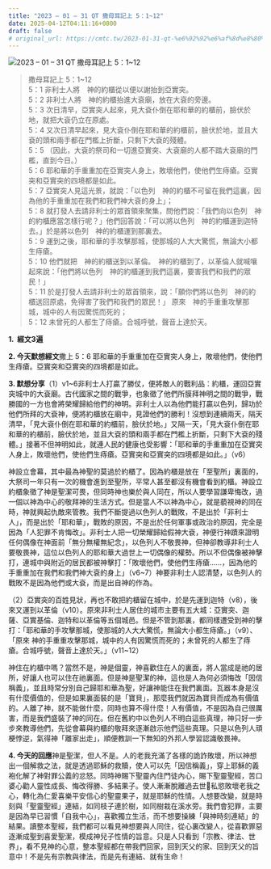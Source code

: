 ```yaml
---
title: "2023 – 01 – 31 QT 撒母耳記上 5：1~12"
date: 2025-04-12T04:11:16+0800
draft: false
# original_url: https://cmtc.tw/2023-01-31-qt-%e6%92%92%e6%af%8d%e8%80%b3%e8%a8%98%e4%b8%8a-5%ef%bc%9a112
---
```


![2023 – 01 – 31 QT  撒母耳記上 5：1~12](/images/qt.jpg  "2023 – 01 – 31 QT  撒母耳記上 5：1~12")

> 撒母耳記上 5：1~12  
> 5：1 非利士人將　神的約櫃從以便以謝抬到亞實突。  
> 5：2 非利士人將　神的約櫃抬進大袞廟，放在大袞的旁邊。  
> 5：3 次日清早，亞實突人起來，見大袞仆倒在耶和華的約櫃前，臉伏於地，就把大袞仍立在原處。  
> 5：4 又次日清早起來，見大袞仆倒在耶和華的約櫃前，臉伏於地，並且大袞的頭和兩手都在門檻上折斷，只剩下大袞的殘體。  
> 5：5 （因此，大袞的祭司和一切進亞實突、大袞廟的人都不踏大袞廟的門檻，直到今日。）  
> 5：6 耶和華的手重重加在亞實突人身上，敗壞他們，使他們生痔瘡。亞實突和亞實突的四境都是如此。  
> 5：7 亞實突人見這光景，就說：「以色列　神的約櫃不可留在我們這裏，因為他的手重重加在我們和我們神大袞的身上」；  
> 5：8 就打發人去請非利士的眾首領來聚集，問他們說：「我們向以色列　神的約櫃應當怎樣行呢？」他們回答說：「可以將以色列　神的約櫃運到迦特去。」於是將以色列　神的約櫃運到那裏去。  
> 5：9 運到之後，耶和華的手攻擊那城，使那城的人大大驚慌，無論大小都生痔瘡。  
> 5：10 他們就把　神的約櫃送到以革倫。　神的約櫃到了，以革倫人就喊嚷起來說：「他們將以色列　神的約櫃運到我們這裏，要害我們和我們的眾民！」  
> 5：11 於是打發人去請非利士的眾首領來，說：「願你們將以色列　神的約櫃送回原處，免得害了我們和我們的眾民！」 原來　神的手重重攻擊那城，城中的人有因驚慌而死的；  
> 5：12 未曾死的人都生了痔瘡。合城呼號，聲音上達於天。

**1.  經文3遍**

**2. 今天默想經文**撒上 5：6 耶和華的手重重加在亞實突人身上，敗壞他們，使他們生痔瘡。亞實突和亞實突的四境都是如此。

**3. 默想分享**（1）v1~6非利士人打贏了勝仗，便將敵人的戰利品：約櫃，運回亞實突城中的大袞廟。古代國家之間的戰爭，也象徵了他們所膜拜神明之間的戰爭，戰勝國的一方也會將榮耀歸給他們的神明。非利士人以為他們能打贏以色列，歸功於他們所拜的大袞神，便將約櫃放在廟中，見證他們的勝利！沒想到連續兩天，隔天清早，「見大袞仆倒在耶和華的約櫃前，臉伏於地。」又隔一天，「見大袞仆倒在耶和華的約櫃前，臉伏於地，並且大袞的頭和兩手都在門檻上折斷，只剩下大袞的殘體。」接著不但神明如此，就連人民的健康也受影響：「耶和華的手重重加在亞實突人身上，敗壞他們，使他們生痔瘡。亞實突和亞實突的四境都是如此。」（v6）

神設立會幕，其中最為神聖的莫過於約櫃了。因為約櫃是放在「至聖所」裏面的，大祭司一年只有一次的機會進到至聖所，平常人甚至都沒有機會看到約櫃。神設立約櫃象徵了神是聖潔可畏，但同時神也樂於與人同在，所以人要學習謙卑悔改，過一個以神為中心的敬拜神的生活方式。但是當人不以神為中心，就是藐視神的同在時，神就興起仇敵來管教。我們不斷提過以色列人的戰敗，不是出於「非利士人」，而是出於「耶和華」，戰敗的原因，不是出於任何軍事或政治的原因，完全是因為「人犯罪不肯悔改」。非利士人把一切榮耀歸給假神大袞，神便行神蹟來證明任何偶像在神面前「無分無權無紀念」，以色列人不敬畏神，但神卻教導非利士人要敬畏神，這位以色列人的耶和華大過世上一切偶像的權勢。所以不但偶像被神擊打，連城中與附近的居民都被神擊打：「敗壞他們，使他們生痔瘡……，因為他的手重重加在我們和我們神大袞的身上」（v6~7）神要非利士人認清楚，以色列人的戰敗不是因為他們或大袞，而是出自神的作為。

（2）亞實突的百姓見狀，再也不敢把約櫃留在城中，於是先運到迦特（v8），後來又運到以革倫（v10）。原來非利士人居住的城市主要有五大城：亞實突、迦薩、亞實基倫、迦特和以革倫等五個城邑。但是不管到那裏，都同樣遭受到神的擊打：「耶和華的手攻擊那城，使那城的人大大驚慌，無論大小都生痔瘡。」（v9）、「原來 神的手重重攻擊那城，城中的人有因驚慌而死的；未曾死的人都生了痔瘡。合城呼號，聲音上達於天。」（v11~12）

神住在約櫃中嗎？當然不是，神是個靈，神喜歡住在人的裏面，將人當成是祂的居所，好讓人也可以住在祂裏面。但是神是聖潔的神，這也是人為何必須悔改「因信稱義」，並且時常分別自己歸耶和華為聖，好讓神能住在我們裏面。瓦器本身是沒有什麼價值的，但是如果裏面裝的是「寶貝」，那麼我們就因為寶貝而成為有價值的。人離了神，就不能做什麼，同時也算不得什麼！人有價值，不是因為自己很厲害，而是我們盛裝了神的同在。但在舊約中以色列人不明白這些真理，神只好一步步來教導他們，先從會幕與約櫃的敬拜來逐漸啟示他們這些真理。只是以色列人頑梗悖逆，氣得神「離家出走」，順便教訓一下無知的外邦人學習認識敬畏神。

**4. 今天的回應**神是聖潔，但人不是。人的老我充滿了各樣的詭詐敗壞，所以神想出一個解救之法，就是透過耶穌的救贖，使人可以先「因信稱義」，穿上耶穌的義袍化解了神對罪公義的忿怒。同時神賜下聖靈內住門徒內心，賜下聖靈聖經，苦口婆心勸人靈性成長、悔改得勝、多結果子。使人漸漸脫離過去世𠈻私慾敗壞老我之心，轉化為仁愛喜樂平安信心的聖靈果子，就是耶穌的性情。人想要改變，就是時刻與「聖靈聖經」連結，如同枝子連於樹，如同樹栽在溪水旁。我們會犯罪，主要是因為早已習慣「自我中心」，喜歡獨立生活，而不想要操練「與神時刻連結」的結果。讀整本聖經，我們都可以看見神想要與人同住，從心裏改變人，從喜歡罪惡逐漸成聖到喜愛聖潔，模成神兒子性情的旨意。只是人只看到「宗教、律法、世界」，看不見神的心意，整本聖經都在帶我們回家，回到天父的家、回到天父的旨意中！不是先有宗教與律法，而是先有連結、就有生命！